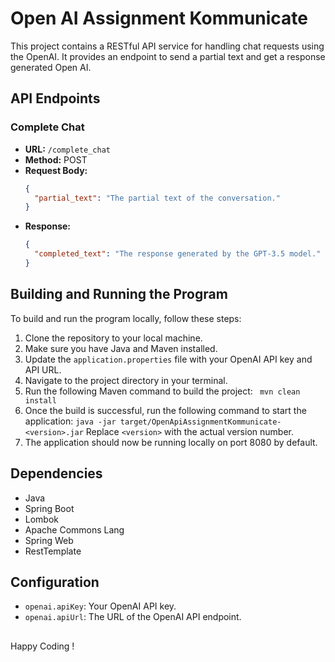 # Open AI Assignment Kommunicate

This project contains a RESTful API service for handling chat requests using the OpenAI. It provides an endpoint to send a partial text and get a response generated Open AI.

## API Endpoints

### Complete Chat

- **URL:** `/complete_chat`
- **Method:** POST
- **Request Body:**
  ```json
  {
    "partial_text": "The partial text of the conversation."
  }
  ```
- **Response:**
  ```json
  {
    "completed_text": "The response generated by the GPT-3.5 model."
  }
  ```

## Building and Running the Program

To build and run the program locally, follow these steps:

1. Clone the repository to your local machine.
2. Make sure you have Java and Maven installed.
3. Update the `application.properties` file with your OpenAI API key and API URL.
4. Navigate to the project directory in your terminal.
5. Run the following Maven command to build the project: ` mvn clean install`
6. Once the build is successful, run the following command to start the application:
   `java -jar target/OpenApiAssignmentKommunicate-<version>.jar`
   Replace `<version>` with the actual version number.
7. The application should now be running locally on port 8080 by default.

## Dependencies

- Java
- Spring Boot
- Lombok
- Apache Commons Lang
- Spring Web
- RestTemplate

## Configuration

- `openai.apiKey`: Your OpenAI API key.
- `openai.apiUrl`: The URL of the OpenAI API endpoint.

##

Happy Coding !
